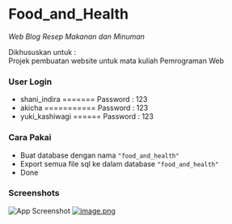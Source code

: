 # Food_and_Health

*Web Blog Resep Makanan dan Minuman*

Dikhususkan untuk :  \
Projek pembuatan website untuk mata kuliah Pemrograman Web

### User Login
- shani_indira        =======       Password : 123
- akicha              ===========       Password : 123
- yuki_kashiwagi      ======       Password : 123

### Cara Pakai
- Buat database dengan nama `"food_and_health"`
- Export semua file sql ke dalam database `"food_and_health"`
- Done


### Screenshots

 ![App Screenshot](https://i.postimg.cc/q75vxh1Z/image.png)
 [![image.png](https://i.postimg.cc/02VG1Zj6/image.png)](https://postimg.cc/3dD0gXg7)

